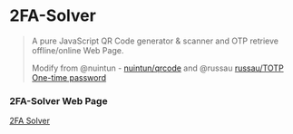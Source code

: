# 2FA-Solver

> A pure JavaScript QR Code generator &amp; scanner and OTP retrieve offline/online Web Page.
> 
> Modify from @nuintun - [nuintun/qrcode](https://github.com/nuintun/qrcode) and @russau [russau/TOTP One-time password](http://jsfiddle.net/russau/ch8PK/)

### 2FA-Solver Web Page
[2FA Solver](https://iamyuthan.github.io/2FA-Solver/docs/index.html)

